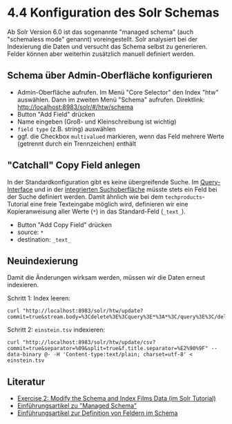 # 4.4 Konfiguration des Solr Schemas

Ab Solr Version 6.0 ist das sogenannte "managed schema" (auch "schemaless mode" genannt) voreingestellt. Solr analysiert bei der Indexierung die Daten und versucht das Schema selbst zu generieren. Felder können aber weiterhin zusätzlich manuell definiert werden.

## Schema über Admin-Oberfläche konfigurieren

* Admin-Oberfläche aufrufen. Im Menü "Core Selector" den Index "htw" auswählen. Dann im zweiten Menü "Schema" aufrufen. Direktlink: <http://localhost:8983/solr/#/htw/schema>
* Button "Add Field" drücken
* Name eingeben (Groß- und Kleinschreibung ist wichtig)
* `field type` (z.B. string) auswählen
* ggf. die Checkbox `multivalued` markieren, wenn das Feld mehrere Werte (getrennt durch ein Trennzeichen) enthält

## "Catchall" Copy Field anlegen

In der Standardkonfiguration gibt es keine übergreifende Suche. Im [Query-Interface](http://localhost:8983/solr/#/htw/query) und in der [integrierten Suchoberfläche](http://localhost:8983/solr/techproducts/browse) müsste stets ein Feld bei der Suche definiert werden. Damit ähnlich wie bei dem `techproducts`-Tutorial eine freie Texteingabe möglich wird, definieren wir eine Kopieranweisung aller Werte (`*`) in das Standard-Feld (`_text_`).

* Button "Add Copy Field" drücken
* source: `*`
* destination: `_text_`

## Neuindexierung

Damit die Änderungen wirksam werden, müssen wir die Daten erneut indexieren.

Schritt 1: Index leeren:

```
curl "http://localhost:8983/solr/htw/update?commit=true&stream.body=%3Cdelete%3E%3Cquery%3E*%3A*%3C/query%3E%3C/delete%3E"
```

Schritt 2: `einstein.tsv` indexieren:

```
curl "http://localhost:8983/solr/htw/update/csv?commit=true&separator=%09&split=true&f.title.separator=%E2%90%9F" --data-binary @- -H 'Content-type:text/plain; charset=utf-8' < einstein.tsv
```

## Literatur

* [Exercise 2: Modify the Schema and Index Films Data (im Solr Tutorial)](http://lucene.apache.org/solr/guide/7_1/solr-tutorial.html#exercise-2)
* [Einführungsartikel zu "Managed Schema"](https://support.lucidworks.com/hc/en-us/articles/221618187-What-is-Managed-Schema-)
* [Einführungsartikel zur Definition von Feldern im Schema](http://www.solrtutorial.com/schema-xml.html)
